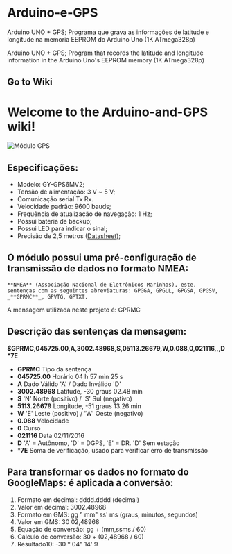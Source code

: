 # Arduino-e-GPS
Arduino UNO + GPS; Programa que grava as informações de latitude e longitude na memoria EEPROM do Arduino Uno (1K ATmega328p)

Arduino UNO + GPS; Program that records the latitude and longitude information in the Arduino Uno's EEPROM memory (1K ATmega328p)

## Go to Wiki

# Welcome to the Arduino-and-GPS wiki!

![Módulo GPS](http://www.msseletronica.com/imagens/974_529.jpg)

## Especificações:
* Modelo: GY-GPS6MV2; 
* Tensão de alimentação: 3 V ~ 5 V; 
* Comunicação serial Tx Rx.
* Velocidade padrão: 9600 bauds; 
* Frequência de atualização de navegação: 1 Hz; 
* Possui bateria de backup; 
* Possui LED para indicar o sinal;
* Precisão de 2,5 metros ([Datasheet](https://www.u-blox.com/sites/default/files/products/documents/NEO-6_DataSheet_(GPS.G6-HW-09005).pdf));


## O módulo possui uma pré-configuração de transmissão de dados no formato NMEA:
	**NMEA** (Associação Nacional de Eletrônicos Marinhos), este, sentenças com as seguintes abreviaturas: GPGGA, GPGLL, GPGSA, GPGSV, _**GPRMC**_, GPVTG, GPTXT.

A mensagem utilizada neste projeto é: GPRMC


## Descrição das sentenças da mensagem:

**$GPRMC,045725.00,A,3002.48968,S,05113.26679,W,0.088,0,021116,,,D*7E** 	
* **GPRMC**        Tipo da sentença 	
* **045725.00** 	Horário 04 h 57 min 25 s 	
* **A** 		Dado Válido 'A' / Dado Inválido 'D' 	
* **3002.48968** 	Latitude, -30 graus 02.48 min 	
* **S** 		'N' Norte (positivo) / 'S' Sul (negativo) 	
* **5113.26679** 	Longitude, -51 graus 13.26 min 	
* **W** 		'E' Leste (positivo) / 'W' Oeste (negativo) 	
* **0.088** 		Velocidade 	
* **0** 		Curso 	
* **021116** 		Data 02/11/2016 	
* **D** 		'A' = Autônomo, 'D' = DGPS, 'E' = DR. 'D' Sem estação 	
* ***7E** 		Soma de verificação, usado para verificar erro de transmissão 	


## Para transformar os dados no formato do GoogleMaps: é aplicada a conversão:

1. Formato em decimal: 		dddd.dddd (decimal) 		
1. Valor em decimal: 		3002.48968 	
1. Formato em GMS: 		gg ° mm" ss' ms 	(graus, minutos, segundos)
1. Valor em GMS: 		30 02,48968 	
1. Equação de conversão: 	gg + (mm,ssms / 60) 	
1. Calculo de conversão: 	30 + (02,48968 / 60) 	
1. Resultado10: 		-30 ° 04" 14' 9 
